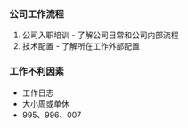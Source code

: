### 公司工作流程
1. 公司入职培训 - 了解公司日常和公司内部流程
2. 技术配置        - 了解所在工作外部配置

### 工作不利因素
* 工作日志
* 大小周或单休
* 995、996、007
